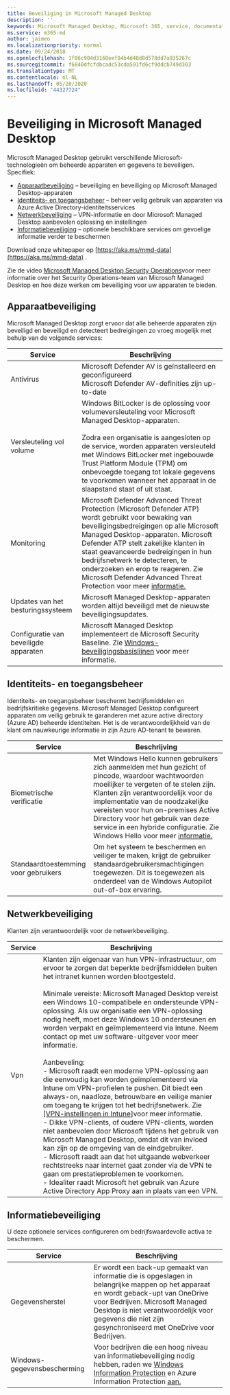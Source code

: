 ```yaml
---
title: Beveiliging in Microsoft Managed Desktop
description: ''
keywords: Microsoft Managed Desktop, Microsoft 365, service, documentatie
ms.service: m365-md
author: jaimeo
ms.localizationpriority: normal
ms.date: 09/24/2018
ms.openlocfilehash: 1f86c904d3168eef84b4d48d8d578dd7a935267c
ms.sourcegitcommit: f6840dfcfdbcadc53cda591fd6cf9ddcb749d303
ms.translationtype: MT
ms.contentlocale: nl-NL
ms.lasthandoff: 05/20/2020
ms.locfileid: "44327724"
---
```

# <a name="security-in-microsoft-managed-desktop"></a>Beveiliging in Microsoft Managed Desktop

<!--Security, also Onboarding doc: data handling/store, privileged account access -->

Microsoft Managed Desktop gebruikt verschillende Microsoft-technologieën om beheerde apparaten en gegevens te beveiligen. Specifiek: 


- [Apparaatbeveiliging](#device-security) – beveiliging en beveiliging op Microsoft Managed Desktop-apparaten
- [Identiteits- en toegangsbeheer](#identity-and-access-management) – beheer veilig gebruik van apparaten via Azure Active Directory-identiteitsservices
- [Netwerkbeveiliging](#network-security) – VPN-informatie en door Microsoft Managed Desktop aanbevolen oplossing en instellingen
- [Informatiebeveiliging](#information-security) – optionele beschikbare services om gevoelige informatie verder te beschermen 

Download onze whitepaper op [https://aka.ms/mmd-data](https://aka.ms/mmd-data) .

Zie de video [Microsoft Managed Desktop Security Operations](https://www.microsoft.com/videoplayer/embed/RE4q6nP)voor meer informatie over het Security Operations-team van Microsoft Managed Desktop en hoe deze werken om beveiliging voor uw apparaten te bieden. 

## <a name="device-security"></a>Apparaatbeveiliging

Microsoft Managed Desktop zorgt ervoor dat alle beheerde apparaten zijn beveiligd en beveiligd en detecteert bedreigingen zo vroeg mogelijk met behulp van de volgende services:

Service | Beschrijving
--- | ---
Antivirus | Microsoft Defender AV is geïnstalleerd en geconfigureerd<br>Microsoft Defender AV-definities zijn up-to-date
Versleuteling vol volume |    Windows BitLocker is de oplossing voor volumeversleuteling voor Microsoft Managed Desktop-apparaten.<br><br>Zodra een organisatie is aangesloten op de service, worden apparaten versleuteld met Windows BitLocker met ingebouwde Trust Platform Module (TPM) om onbevoegde toegang tot lokale gegevens te voorkomen wanneer het apparaat in de slaapstand staat of uit staat. 
Monitoring |    Microsoft Defender Advanced Threat Protection (Microsoft Defender ATP) wordt gebruikt voor bewaking van beveiligingsbedreigingen op alle Microsoft Managed Desktop-apparaten. Microsoft Defender ATP stelt zakelijke klanten in staat geavanceerde bedreigingen in hun bedrijfsnetwerk te detecteren, te onderzoeken en erop te reageren. Zie Microsoft Defender Advanced Threat Protection voor meer [informatie.](https://docs.microsoft.com/windows/threat-protection/windows-defender-atp/windows-defender-advanced-threat-protection) 
Updates van het besturingssysteem |  Microsoft Managed Desktop-apparaten worden altijd beveiligd met de nieuwste beveiligingsupdates.
Configuratie van beveiligde apparaten |   Microsoft Managed Desktop implementeert de Microsoft Security Baseline. Zie [Windows-beveiligingsbasislijnen](https://docs.microsoft.com/windows/security/threat-protection/windows-security-baselines) voor meer informatie.



## <a name="identity-and-access-management"></a>Identiteits- en toegangsbeheer

Identiteits- en toegangsbeheer beschermt bedrijfsmiddelen en bedrijfskritieke gegevens. Microsoft Managed Desktop configureert apparaten om veilig gebruik te garanderen met azure active directory (Azure AD) beheerde identiteiten. Het is de verantwoordelijkheid van de klant om nauwkeurige informatie in zijn Azure AD-tenant te bewaren. 

Service | Beschrijving
--- | ---
Biometrische verificatie |  Met Windows Hello kunnen gebruikers zich aanmelden met hun gezicht of pincode, waardoor wachtwoorden moeilijker te vergeten of te stelen zijn. Klanten zijn verantwoordelijk voor de implementatie van de noodzakelijke vereisten voor hun on-premises Active Directory voor het gebruik van deze service in een hybride configuratie. Zie Windows Hello voor meer [informatie.](https://docs.microsoft.com/windows-hardware/design/device-experiences/windows-hello) 
Standaardtoestemming voor gebruikers |  Om het systeem te beschermen en veiliger te maken, krijgt de gebruiker standaardgebruikersmachtigingen toegewezen. Dit is toegewezen als onderdeel van de Windows Autopilot out-of-box ervaring.



## <a name="network-security"></a>Netwerkbeveiliging

Klanten zijn verantwoordelijk voor de netwerkbeveiliging. 

Service | Beschrijving
--- | ---
Vpn | Klanten zijn eigenaar van hun VPN-infrastructuur, om ervoor te zorgen dat beperkte bedrijfsmiddelen buiten het intranet kunnen worden blootgesteld.<br><br>Minimale vereiste: Microsoft Managed Desktop vereist een Windows 10-compatibele en ondersteunde VPN-oplossing. Als uw organisatie een VPN-oplossing nodig heeft, moet deze Windows 10 ondersteunen en worden verpakt en geïmplementeerd via Intune. Neem contact op met uw software-uitgever voor meer informatie.<br><br>Aanbeveling:<br>- Microsoft raadt een moderne VPN-oplossing aan die eenvoudig kan worden geïmplementeerd via Intune om VPN-profielen te pushen. Dit biedt een always-on, naadloze, betrouwbare en veilige manier om toegang te krijgen tot het bedrijfsnetwerk. Zie [[VPN-instellingen in Intune]](https://docs.microsoft.com/intune/vpn-settings-configure)voor meer informatie.<br>- Dikke VPN-clients, of oudere VPN-clients, worden niet aanbevolen door Microsoft tijdens het gebruik van Microsoft Managed Desktop, omdat dit van invloed kan zijn op de omgeving van de eindgebruiker.<br>- Microsoft raadt aan dat het uitgaande webverkeer rechtstreeks naar internet gaat zonder via de VPN te gaan om prestatieproblemen te voorkomen.<br>- Idealiter raadt Microsoft het gebruik van Azure Active Directory App Proxy aan in plaats van een VPN.


## <a name="information-security"></a>Informatiebeveiliging

U deze optionele services configureren om bedrijfswaardevolle activa te beschermen. 

Service | Beschrijving
--- | ---
Gegevensherstel  | Er wordt een back-up gemaakt van informatie die is opgeslagen in belangrijke mappen op het apparaat en wordt geback-upt van OneDrive voor Bedrijven. Microsoft Managed Desktop is niet verantwoordelijk voor gegevens die niet zijn gesynchroniseerd met OneDrive voor Bedrijven. 
Windows-gegevensbescherming |    Voor bedrijven die een hoog niveau van informatiebeveiliging nodig hebben, raden we [Windows Information Protection](https://docs.microsoft.com/windows/threat-protection/windows-information-protection/protect-enterprise-data-using-wip) en Azure Information Protection [aan.](https://www.microsoft.com/cloud-platform/azure-information-protection) 

